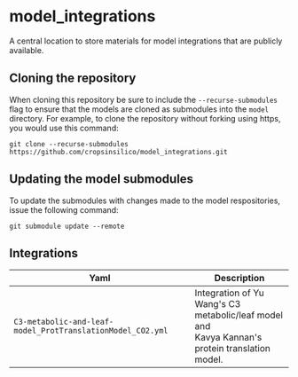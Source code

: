 # model_integrations
A central location to store materials for model integrations that are publicly available.

## Cloning the repository

When cloning this repository be sure to include the `--recurse-submodules` flag to ensure that the models are cloned as submodules into the `model` directory. For example, to clone the repository without forking using https, you would use this command:

```
git clone --recurse-submodules https://github.com/cropsinsilico/model_integrations.git
```

## Updating the model submodules

To update the submodules with changes made to the model respositories, issue the following command:

```
git submodule update --remote
```

## Integrations

| Yaml                                                         | Description                                                                                        |
|--------------------------------------------------------------|----------------------------------------------------------------------------------------------------|
| ``C3-metabolic-and-leaf-model_ProtTranslationModel_CO2.yml`` | Integration of Yu Wang's C3 metabolic/leaf model and <br>Kavya Kannan's protein translation model. |
